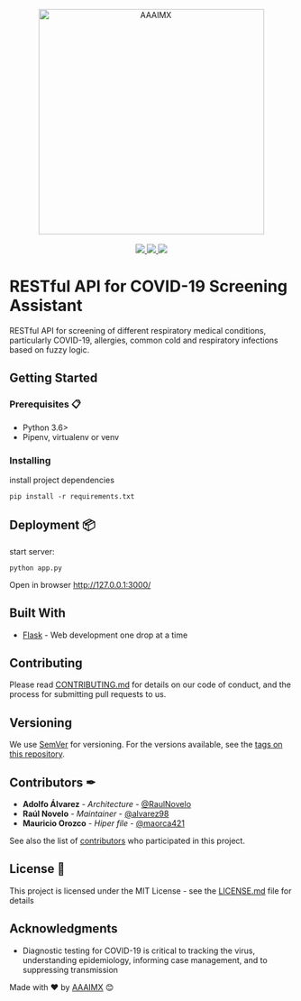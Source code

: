 <!-- init organization banner -->
<p align="center">
    <img src="https://www.aaaimx.org/img/other/aaaimx-ist.png" width="400" alt="AAAIMX"><br><br>
    <a href="https://www.aaaimx.org/" target="_blank">
        <img src="https://img.shields.io/badge/website-AAAI%20Student%20Chapter%20M%C3%A9xico-yellow">
    </a>
    <a href="https://web.facebook.com/aaaimx/" target="_blank">
        <img src="https://img.shields.io/badge/follow%20us-%40aaaimx-blue">
    </a>
    <a href="https://www.paypal.me/aaaimx" target="_blank">
        <img src="https://img.shields.io/badge/donate-support%20us-green">
    </a>
</p>
<!-- end banner -->

# RESTful API for COVID-19 Screening Assistant

RESTful API for screening of different respiratory medical conditions, particularly COVID-19, allergies, common cold and respiratory infections based on fuzzy logic.

## Getting Started

### Prerequisites 📋

- Python 3.6>
- Pipenv, virtualenv or venv

### Installing

install project dependencies
```
pip install -r requirements.txt
```

## Deployment 📦

start server:

```
python app.py
```

Open in browser http://127.0.0.1:3000/


## Built With

* [Flask](https://flask.palletsprojects.com/en/1.1.x/) - Web development one drop at a time

## Contributing

Please read [CONTRIBUTING.md](https://www.aaaimx.org/cod) for details on our code of conduct, and the process for submitting pull requests to us.

## Versioning

We use [SemVer](http://semver.org/) for versioning. For the versions available, see the [tags on this repository](https://github.com/your/project/tags). 

<!-- ## Future work 🚀
-   -->

## Contributors ✒
- **Adolfo Álvarez** - _Architecture_ - [@RaulNovelo](https://github.com/RaulNovelo)
- **Raúl Novelo** - _Maintainer_ - [@alvarez98](https://github.com/alvarez98)
- **Mauricio Orozco** - _Hiper file_ - [@maorca421](https://github.com/maorca421)

See also the list of [contributors]() who participated in this project.

<!-- ## Credits
- **A template to make good README.md** - _Base template_ - [PurpleBooth](https://gist.github.com/PurpleBooth/109311bb0361f32d87a2) -->


## License 📄

This project is licensed under the MIT License - see the [LICENSE.md](LICENSE) file for details

## Acknowledgments

* Diagnostic testing for COVID-19 is critical to tracking the virus, understanding
epidemiology, informing case management, and to suppressing transmission

Made with ❤️ by [AAAIMX](https://github.com/aaaimx) 😊

